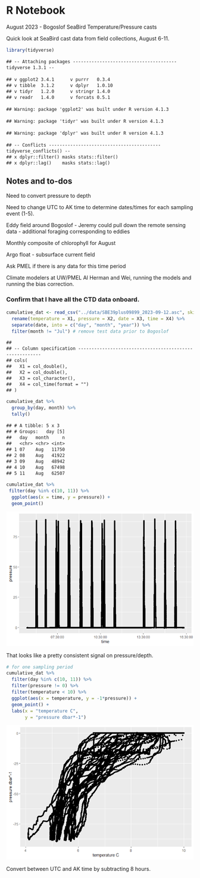 R Notebook
================

August 2023 - Bogoslof SeaBird Temperature/Pressure casts

Quick look at SeaBird cast data from field collections, August 6-11.

``` r
library(tidyverse)
```

    ## -- Attaching packages --------------------------------------- tidyverse 1.3.1 --

    ## v ggplot2 3.4.1      v purrr   0.3.4 
    ## v tibble  3.1.2      v dplyr   1.0.10
    ## v tidyr   1.2.0      v stringr 1.4.0 
    ## v readr   1.4.0      v forcats 0.5.1

    ## Warning: package 'ggplot2' was built under R version 4.1.3

    ## Warning: package 'tidyr' was built under R version 4.1.3

    ## Warning: package 'dplyr' was built under R version 4.1.3

    ## -- Conflicts ------------------------------------------ tidyverse_conflicts() --
    ## x dplyr::filter() masks stats::filter()
    ## x dplyr::lag()    masks stats::lag()

## Notes and to-dos

Need to convert pressure to depth

Need to change UTC to AK time to determine dates/times for each sampling
event (1-5).

Eddy field around Bogoslof - Jeremy could pull down the remote sensing
data - additional foraging corresponding to eddies

Monthly composite of chlorophyll for August

Argo float - subsurface current field

Ask PMEL if there is any data for this time period

Climate modelers at UW/PMEL Al Herman and Wei, running the models and
running the bias correction.

### Confirm that I have all the CTD data onboard.

``` r
cumulative_dat <- read_csv("../data/SBE39plus09899_2023-09-12.asc", skip = 11, col_names = F) %>%
  rename(temperature = X1, pressure = X2, date = X3, time = X4) %>%
  separate(date, into = c("day", "month", "year")) %>%
  filter(month != "Jul") # remove test data prior to Bogoslof
```

    ## 
    ## -- Column specification --------------------------------------------------------
    ## cols(
    ##   X1 = col_double(),
    ##   X2 = col_double(),
    ##   X3 = col_character(),
    ##   X4 = col_time(format = "")
    ## )

``` r
cumulative_dat %>%
  group_by(day, month) %>%
  tally() 
```

    ## # A tibble: 5 x 3
    ## # Groups:   day [5]
    ##   day   month     n
    ##   <chr> <chr> <int>
    ## 1 07    Aug   11750
    ## 2 08    Aug   41922
    ## 3 09    Aug   48942
    ## 4 10    Aug   67498
    ## 5 11    Aug   62507

``` r
cumulative_dat %>%
 filter(day %in% c(10, 11)) %>%
  ggplot(aes(x = time, y = pressure)) +
  geom_point()
```

![](test_data_files/figure-gfm/unnamed-chunk-1-1.png)<!-- -->

That looks like a pretty consistent signal on pressure/depth.

``` r
# for one sampling period
cumulative_dat %>%
  filter(day %in% c(10, 11)) %>%
  filter(pressure != 0) %>%
  filter(temperature < 10) %>%
  ggplot(aes(x = temperature, y = -1*pressure)) +
  geom_point() + 
  labs(x = "temperature C",
       y = "pressure dbar*-1")
```

![](test_data_files/figure-gfm/plot-casts-example-1.png)<!-- -->

Convert between UTC and AK time by subtracting 8 hours.
